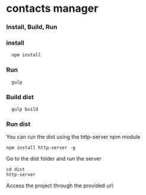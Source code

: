 # contacts manager

### Install, Build, Run

### install
```
  npm install
```

### Run
```
  gulp
```
### Build dist

```
  gulp build
```

### Run dist
You can run the dist using the http-server npm module
```
npm install http-server -g
```
Go to the dist folder and run the server
````
cd dist
http-server
````

Access the project through the provided url.
